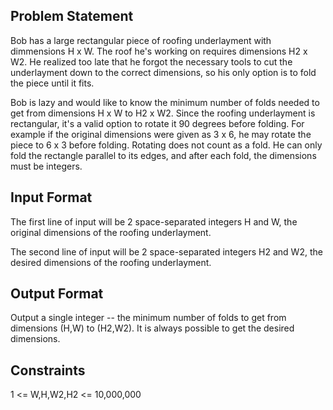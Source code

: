 ## Problem Statement

Bob has a large rectangular piece of roofing underlayment with dimmensions H x W. The roof he's working on requires dimensions H2 x W2. He realized too late that he forgot the necessary tools to cut the underlayment down to the correct dimensions, so his only option is to fold the piece until it fits.

Bob is lazy and would like to know the minimum number of folds needed to get from dimensions H x W to H2 x W2. Since the roofing underlayment is rectangular, it's a valid option to rotate it 90 degrees before folding. For example if the original dimensions were given as 3 x 6, he may rotate the piece to 6 x 3 before folding. Rotating does not count as a fold. He can only fold the rectangle parallel to its edges, and after each fold, the dimensions must be integers.

## Input Format

The first line of input will be 2 space-separated integers H and W, the original dimensions of the roofing underlayment.

The second line of input will be 2 space-separated integers H2 and W2, the desired dimensions of the roofing underlayment.

## Output Format

Output a single integer -- the minimum number of folds to get from dimensions (H,W) to (H2,W2). It is always possible to get the desired dimensions.

## Constraints

1 <= W,H,W2,H2 <= 10,000,000
